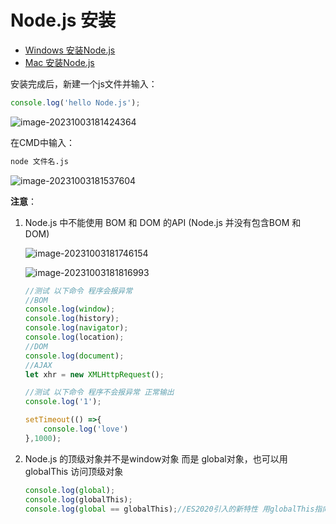 # Node.js 安装

- [Windows 安装Node.js](Windows/README.md)
- [Mac 安装Node.js](Mac/README.md)

安装完成后，新建一个js文件并输入：

```js
console.log('hello Node.js');
```

![image-20231003181424364](https://cdn.jsdelivr.net/gh/letengzz/tc2@main/img/Java/202310031814817.png)

在CMD中输入：

```bash
node 文件名.js
```

![image-20231003181537604](https://cdn.jsdelivr.net/gh/letengzz/tc2@main/img/Java/202310031816614.png)

**注意**：

1. Node.js 中不能使用 BOM 和 DOM 的API (Node.js 并没有包含BOM 和 DOM)

   ![image-20231003181746154](https://cdn.jsdelivr.net/gh/letengzz/tc2@main/img/Java/202310031818515.png)

   ![image-20231003181816993](https://cdn.jsdelivr.net/gh/letengzz/tc2@main/img/Java/202310031818303.png)

   ```js
   //测试 以下命令 程序会报异常
   //BOM
   console.log(window);
   console.log(history);
   console.log(navigator);
   console.log(location);
   //DOM
   console.log(document);
   //AJAX
   let xhr = new XMLHttpRequest();
   ```

   ```js
   //测试 以下命令 程序不会报异常 正常输出
   console.log('1');
   
   setTimeout(() =>{
       console.log('love')
   },1000);
   ```

2. Node.js  的顶级对象并不是window对象 而是 global对象，也可以用globalThis 访问顶级对象

   ```js
   console.log(global);
   console.log(globalThis); 
   console.log(global == globalThis);//ES2020引入的新特性 用globalThis指向顶级对象 Node.js支持此特性
   ```

   